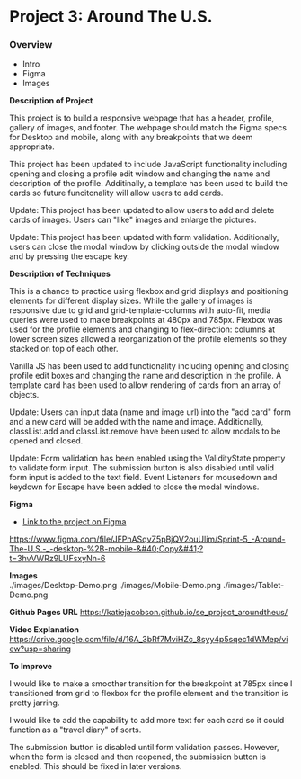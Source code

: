 # Project 3: Around The U.S.

### Overview

- Intro
- Figma
- Images

**Description of Project**

This project is to build a responsive webpage that has a header, profile, gallery of images, and footer. The webpage should match the Figma specs for Desktop and mobile, along with any breakpoints that we deem appropriate.

This project has been updated to include JavaScript functionality including opening and closing a profile edit window and changing the name and description of the profile. Additinally, a template has been used to build the cards so future funcitonality will allow users to add cards.

Update: This project has been updated to allow users to add and delete cards of images. Users can "like" images and enlarge the pictures.

Update: This project has been updated with form validation. Additionally, users can close the modal window by clicking outside the modal window and by pressing the escape key.

**Description of Techniques**

This is a chance to practice using flexbox and grid displays and positioning elements for different display sizes. While the gallery of images is responsive due to grid and grid-template-columns with auto-fit, media queries were used to make breakpoints at 480px and 785px. Flexbox was used for the profile elements and changing to flex-direction: columns at lower screen sizes allowed a reorganization of the profile elements so they stacked on top of each other.

Vanilla JS has been used to add functionality including opening and closing profile edit boxes and changing the name and description in the profile. A template card has been used to allow rendering of cards from an array of objects.

Update: Users can input data (name and image url) into the "add card" form and a new card will be added with the name and image. Additionally, classList.add and classList.remove have been used to allow modals to be opened and closed.

Update: Form validation has been enabled using the ValidityState property to validate form input. The submission button is also disabled until valid form input is added to the text field. Event Listeners for mousedown and keydown for Escape have been added to close the modal windows.

**Figma**

- [Link to the project on Figma](https://www.figma.com/file/ii4xxsJ0ghevUOcssTlHZv/Sprint-3%3A-Around-the-US?node-id=0%3A1)

https://www.figma.com/file/JFPhASqvZ5pBjQV2ouUlim/Sprint-5_-Around-The-U.S.-_-desktop-%2B-mobile-&#40;Copy&#41;?t=3hvVWRz9LUFsxyNn-6

**Images**  
./images/Desktop-Demo.png
./images/Mobile-Demo.png
./images/Tablet-Demo.png

**Github Pages URL**
https://katiejacobson.github.io/se_project_aroundtheus/

**Video Explanation**
https://drive.google.com/file/d/16A_3bRf7MviHZc_8syy4p5sqec1dWMep/view?usp=sharing

**To Improve**

I would like to make a smoother transition for the breakpoint at 785px since I transitioned from grid to flexbox for the profile element and the transition is pretty jarring.

I would like to add the capability to add more text for each card so it could function as a "travel diary" of sorts.

The submission button is disabled until form validation passes. However, when the form is closed and then reopened, the submission button is enabled. This should be fixed in later versions.

